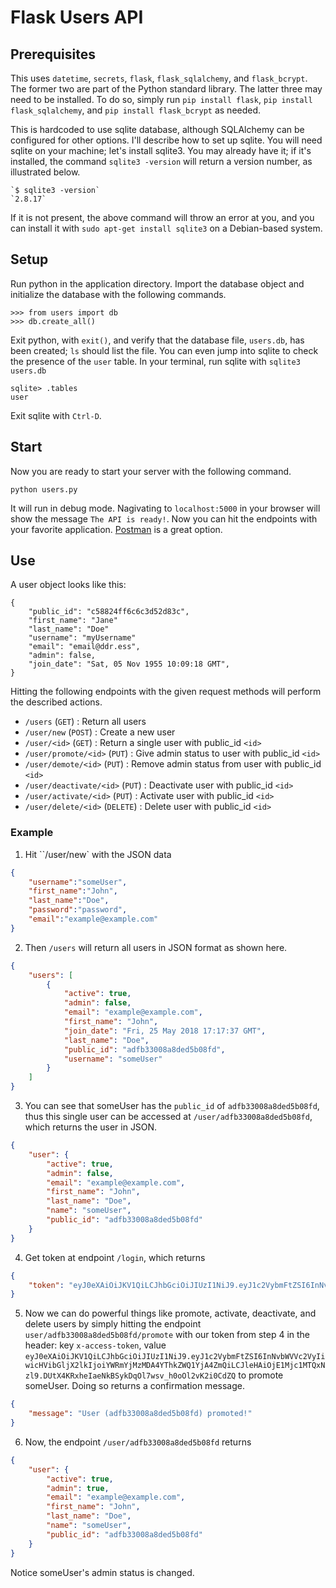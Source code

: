 # Flask Users API

## Prerequisites

This uses `datetime`, `secrets`, `flask`, `flask_sqlalchemy`, and `flask_bcrypt`. The former two are part of the Python standard library. The latter three may need to be installed. To do so, simply run `pip install flask`, `pip install flask_sqlalchemy`, and `pip install flask_bcrypt` as needed.

This is hardcoded to use sqlite database, although SQLAlchemy can be configured for other options. I'll describe how to set up sqlite. You will need sqlite on your machine; let's install sqlite3. You may already have it; if it's installed, the command `sqlite3 -version` will return a version number, as illustrated below.

    `$ sqlite3 -version`
    `2.8.17`

If it is not present, the above command will throw an error at you, and you can install it with `sudo apt-get install sqlite3` on a Debian-based system.

## Setup

Run python in the application directory. Import the database object and initialize the database with the following commands.

    >>> from users import db
    >>> db.create_all()

Exit python, with `exit()`, and verify that the database file, `users.db`, has been created; `ls` should list the file. You can even jump into sqlite to check the presence of the `user` table. In your terminal, run sqlite with `sqlite3 users.db`

    sqlite> .tables
    user

Exit sqlite with `Ctrl-D`.

## Start

Now you are ready to start your server with the following command.

    python users.py

It will run in debug mode. Nagivating to `localhost:5000` in your browser will show the message `The API is ready!`. Now you can hit the endpoints with your favorite application. [Postman](https://www.getpostman.com/) is a great option.

## Use

A user object looks like this:

    {
        "public_id": "c58824ff6c6c3d52d83c",
        "first_name": "Jane"
        "last_name": "Doe"
        "username": "myUsername"
        "email": "email@ddr.ess",
        "admin": false,
        "join_date": "Sat, 05 Nov 1955 10:09:18 GMT",
    }

Hitting the following endpoints with the given request methods will perform the described actions.

* `/users` (`GET`) : Return all users
* `/user/new` (`POST`) : Create a new user
* `/user/<id>` (`GET`) : Return a single user with public_id `<id>`
* `/user/promote/<id>` (`PUT`) : Give admin status to user with public_id `<id>`
* `/user/demote/<id>` (`PUT`) : Remove admin status from user with public_id `<id>`
* `/user/deactivate/<id>` (`PUT`) : Deactivate user with public_id `<id>`
* `/user/activate/<id>` (`PUT`) : Activate user with public_id `<id>`
* `/user/delete/<id>` (`DELETE`) : Delete user with public_id `<id>`

### Example

1. Hit ``/user/new` with the JSON data

```json
{
	"username":"someUser",
	"first_name":"John",
	"last_name":"Doe",
	"password":"password",
	"email":"example@example.com"
}
```

2. Then `/users` will return all users in JSON format as shown here.

```json
{
    "users": [
        {
            "active": true,
            "admin": false,
            "email": "example@example.com",
            "first_name": "John",
            "join_date": "Fri, 25 May 2018 17:17:37 GMT",
            "last_name": "Doe",
            "public_id": "adfb33008a8ded5b08fd",
            "username": "someUser"
        }
    ]
}
```

3. You can see that someUser has the `public_id` of `adfb33008a8ded5b08fd`, thus this single user can be accessed at `/user/adfb33008a8ded5b08fd`, which returns the user in JSON.

```json
{
    "user": {
        "active": true,
        "admin": false,
        "email": "example@example.com",
        "first_name": "John",
        "last_name": "Doe",
        "name": "someUser",
        "public_id": "adfb33008a8ded5b08fd"
    }
}
```
4. Get token at endpoint `/login`, which returns

```json
{
    "token": "eyJ0eXAiOiJKV1QiLCJhbGciOiJIUzI1NiJ9.eyJ1c2VybmFtZSI6InNvbWVVc2VyIiwicHVibGljX2lkIjoiYWRmYjMzMDA4YThkZWQ1YjA4ZmQiLCJleHAiOjE1Mjc1MTQxNzl9.DUtX4KRxheIaeNkBSykDqOl7wsv_h0oOl2vK2i0CdZQ"
}
```

5. Now we can do powerful things like promote, activate, deactivate, and delete users by simply hitting the endpoint  `user/adfb33008a8ded5b08fd/promote` with our token from step 4 in the header: key `x-access-token`, value `eyJ0eXAiOiJKV1QiLCJhbGciOiJIUzI1NiJ9.eyJ1c2VybmFtZSI6InNvbWVVc2VyIiwicHVibGljX2lkIjoiYWRmYjMzMDA4YThkZWQ1YjA4ZmQiLCJleHAiOjE1Mjc1MTQxNzl9.DUtX4KRxheIaeNkBSykDqOl7wsv_h0oOl2vK2i0CdZQ` to promote someUser. Doing so returns a confirmation message.

```json
{
    "message": "User (adfb33008a8ded5b08fd) promoted!"
}
```

6. Now, the endpoint `/user/adfb33008a8ded5b08fd` returns

```json
{
    "user": {
        "active": true,
        "admin": true,
        "email": "example@example.com",
        "first_name": "John",
        "last_name": "Doe",
        "name": "someUser",
        "public_id": "adfb33008a8ded5b08fd"
    }
}
```

Notice someUser's admin status is changed.
